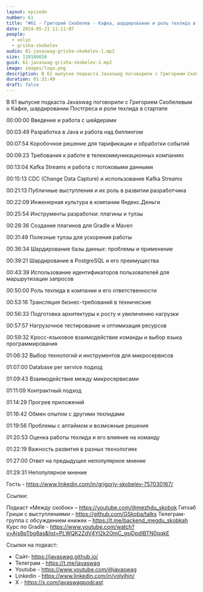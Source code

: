 ```yaml
---
layout: episode
number: 61
title: "#61 - Григорий Скобелев - Кафка, шардирование и роль техлида в стартапе"
date: 2024-05-21 11:11:07
people:
  - volyx
  - grisha-skobelev
audio: 61-javaswag-grisha-skobelev-1.mp3
size: 110186656         
guid: 61-javaswag-grisha-skobelev-1.mp3
image: images/logo.png
description: В 61 выпуске подкаста Javaswag поговорили с Григорием Скобелевым о Кафке, шардировании Постгреса и роли техлида в стартапе
duration: 01:31:49
draft: false
---
```


В 61 выпуске подкаста Javaswag поговорили с Григорием Скобелевым о Кафке, шардировании Постгреса и роли техлида в стартапе

00:00:00 Введение и работа с шейдерами

00:03:49 Разработка в Java и работа над биллингом

00:07:54 Коробочное решение для тарификации и обработки событий

00:09:23 Требования к работе в телекоммуникационных компаниях

00:13:04 Kafka Streams и работа с потоковыми данными

00:15:13 CDC (Change Data Capture) и использование Kafka Streams

00:21:13 Публичные выступления и их роль в развитии разработчика

00:22:09 Инженерная культура в компании Яндекс.Деньги

00:25:54 Инструменты разработки: плагины и тулзы

00:28:36 Создание плагинов для Gradle и Maven

00:31:49 Полезные тулзы для ускорения работы

00:36:34 Шардирование базы данных: проблемы и применение

00:39:21 Шардирование в PostgreSQL и его преимущества

00:43:39 Использование идентификаторов пользователей для маршрутизации запросов

00:50:00 Роль техлида в компании и его ответственности

00:53:16 Трансляция бизнес-требований в технические

00:56:33 Подготовка архитектуры к росту и увеличению нагрузки

00:57:57 Нагрузочное тестирование и оптимизация ресурсов

00:59:32 Кросс-языковое взаимодействие команды и выбор языка программирования

01:06:32 Выбор технологий и инструментов для микросервисов

01:07:00 Database per service подход

01:09:43 Взаимодействие между микросервисами

01:11:09 Контрактный подход

01:14:29 Прогрев приложений

01:16:42 Обмен опытом с другими техлидами

01:19:56 Проблемы с аптаймом и возможные решения

01:20:53 Оценка работы техлида и его влияние на команду

01:22:19 Важность развития в разных технологиях

01:27:00 Ответ на предыдущее непопулярное мнение

01:29:31 Непопулярное мнение

Гость - https://www.linkedin.com/in/grigoriy-skobelev-757030167/

Ссылки:

Подкаст «Между скобок» – https://youtube.com/@mezhdu_skobok
Гитхаб Гриши с выступлениями – https://github.com/GSkoba/talks
Телеграм-группа с обсуждением книжек – https://t.me/backend_megdu_skobkah
Курс по Gradle - https://www.youtube.com/watch?v=Ajs8pTbg8as&list=PLWQK2ZdV4Yl2k2OmC_gsjDpdIBTN0qqkE

Ссылки на подкаст:

* Сайт-  https://javaswag.github.io/
* Телеграм - https://t.me/javaswag
* Youtube - https://www.youtube.com/@javaswag
* Linkedin - https://www.linkedin.com/in/volyihin/
* X - https://x.com/javaswagpodcast

